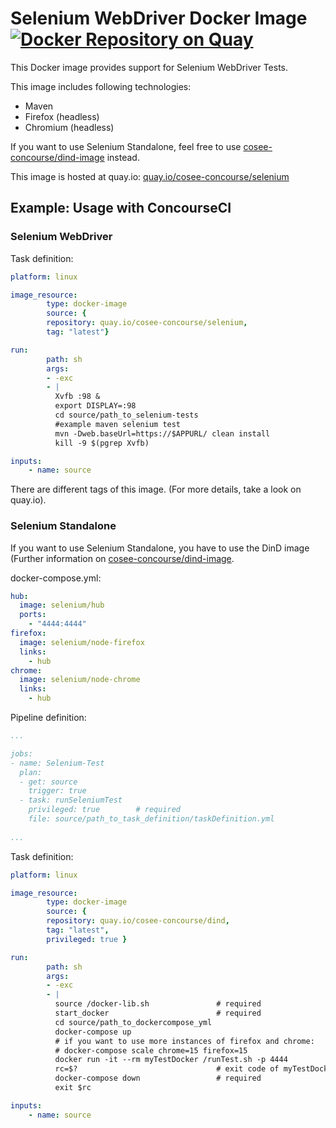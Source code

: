 # Selenium WebDriver Docker Image [![Docker Repository on Quay](https://quay.io/repository/cosee-concourse/selenium/status "Docker Repository on Quay")](https://quay.io/repository/cosee-concourse/selenium)

This Docker image provides support for Selenium WebDriver Tests.

This image includes following technologies:
- Maven
- Firefox (headless)
- Chromium (headless)

If you want to use Selenium Standalone, feel free to use [cosee-concourse/dind-image](https://github.com/cosee-concourse/dind-image) instead.

This image is hosted at quay.io: [quay.io/cosee-concourse/selenium](https://quay.io/cosee-concourse/selenium)
## Example: Usage with ConcourseCI
### Selenium WebDriver
Task definition:
``` yaml
platform: linux

image_resource:
        type: docker-image
        source: {
        repository: quay.io/cosee-concourse/selenium,
        tag: "latest"}

run:
        path: sh
        args:
        - -exc
        - |
          Xvfb :98 &
          export DISPLAY=:98
          cd source/path_to_selenium-tests
          #example maven selenium test
          mvn -Dweb.baseUrl=https://$APPURL/ clean install
          kill -9 $(pgrep Xvfb)

inputs:
    - name: source

```
There are different tags of this image. (For more details, take a look on quay.io).

### Selenium Standalone
If you want to use Selenium Standalone, you have to use the DinD image (Further information on [cosee-concourse/dind-image](https://github.com/cosee-concourse/dind-image).

docker-compose.yml:
``` yaml
hub:
  image: selenium/hub
  ports:
    - "4444:4444"
firefox:
  image: selenium/node-firefox
  links:
    - hub
chrome:
  image: selenium/node-chrome
  links:
    - hub
```

Pipeline definition:
```yaml
...

jobs:
- name: Selenium-Test
  plan:
  - get: source
    trigger: true
  - task: runSeleniumTest
    privileged: true        # required
    file: source/path_to_task_definition/taskDefinition.yml
    
... 
```

Task definition:
``` yaml
platform: linux

image_resource:
        type: docker-image
        source: {
        repository: quay.io/cosee-concourse/dind,
        tag: "latest",
        privileged: true }

run:
        path: sh
        args:
        - -exc
        - |
          source /docker-lib.sh               # required
          start_docker                        # required
          cd source/path_to_dockercompose_yml
          docker-compose up
          # if you want to use more instances of firefox and chrome:
          # docker-compose scale chrome=15 firefox=15
          docker run -it --rm myTestDocker /runTest.sh -p 4444
          rc=$?                               # exit code of myTestDocker
          docker-compose down                 # required
          exit $rc

inputs:
    - name: source
```

